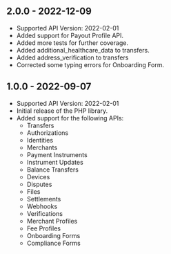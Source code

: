 ## 2.0.0 - 2022-12-09
* Supported API Version: 2022-02-01
* Added support for Payout Profile API.
* Added more tests for further coverage.
* Added additional_healthcare_data to transfers.
* Added address_verification to transfers
* Corrected some typing errors for Onboarding Form.

## 1.0.0 - 2022-09-07
* Supported API Version: 2022-02-01
* Initial release of the PHP library.
* Added support for the following APIs:
    * Transfers
    * Authorizations
    * Identities
    * Merchants
    * Payment Instruments
    * Instrument Updates
    * Balance Transfers
    * Devices
    * Disputes
    * Files
    * Settlements
    * Webhooks
    * Verifications
    * Merchant Profiles
    * Fee Profiles
    * Onboarding Forms
    * Compliance Forms